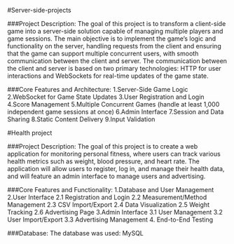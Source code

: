 #Server-side-projects

###Project Description:
The goal of this project is to transform a client-side game 
into a server-side solution capable of managing multiple players 
and game sessions. The main objective is to implement the game’s
logic and functionality on the server, handling requests from the client and
ensuring that the game can support multiple concurrent users, with 
smooth communication between the client and server.
The communication between the client and server is based on two primary technologies:
HTTP for user interactions and WebSockets for real-time updates of the game state.

###Core Features and Architecture:
1.Server-Side Game Logic
2.WebSocket for Game State Updates
3.User Registration and Login
4.Score Management
5.Multiple Concurrent Games (handle at least 1,000 independent game sessions at once)
6.Admin Interface
7.Session and Data Sharing
8.Static Content Delivery
9.Input Validation



#Health project

###Project Description:
The goal of this project is to create a web application for
monitoring personal fitness, where users can track various health metrics 
such as weight, blood pressure, and heart rate. The application will allow 
users to register, log in, and manage their health data, and will feature
an admin interface to manage users and advertising.

###Core Features and Functionality:
1.Database and User Management
2.User Interface
  2.1 Registration and Login
  2.2 Measurement/Method Management
  2.3 CSV Import/Export
  2.4 Data Visualization
  2.5 Weight Tracking
  2.6 Advertising Page
3.Admin Interface
  3.1 User Management
  3.2 User Import/Export
  3.3 Advertising Management
4. End-to-End Testing

###Database: 
The database was used: MySQL



